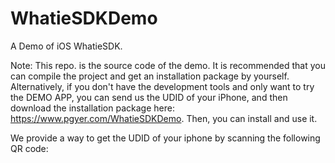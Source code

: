 # WhatieSDKDemo
A Demo of iOS WhatieSDK.

Note: This repo. is the source code of the demo. It is recommended that you can compile the project and get an installation package by yourself.
Alternatively, if you don't have the development tools and only want to try the DEMO APP, you can send us the UDID of your iPhone, and then download the installation package here: https://www.pgyer.com/WhatieSDKDemo. Then, you can install and use it.

We provide a way to get the UDID of your iphone by scanning the following QR code:

